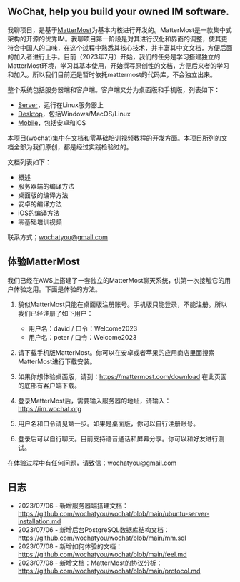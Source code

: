 ## WoChat, help you build your owned IM software.

我聊项目，是基于[MatterMost](https://mattermost.com)为基本内核进行开发的。MatterMost是一款集中式架构的开源的优秀IM。我聊项目第一阶段是对其进行汉化和界面的调整，使其更符合中国人的口味，在这个过程中熟悉其核心技术，并丰富其中文文档，方便后面的加入者进行上手。目前（2023年7月）开始，我们的任务是学习搭建独立的MatterMost环境，学习其基本使用，开始撰写原创性的文档，方便后来者的学习和加入。所以我们目前还是暂时依托mattermost的代码库，不会独立出来。

整个系统包括服务器端和客户端。客户端又分为桌面版和手机版，列表如下：
 - [Server](https://github.com/mattermost/mattermost)，运行在Linux服务器上
 - [Desktop](https://github.com/mattermost/desktop)，包括Windows/MacOS/Linux
 - [Mobile](https://github.com/mattermost/mattermost-mobile)，包括安卓和iOS


本项目(wochat)集中在文档和零基础培训视频教程的开发方面。本项目所列的文档全部为我们原创，都是经过实践检验过的。

文档列表如下：
- 概述
- 服务器端的编译方法
- 桌面版的编译方法
- 安卓的编译方法
- iOS的编译方法
- 零基础培训视频

联系方式；wochatyou@gmail.com

## 体验MatterMost

我们已经在AWS上搭建了一套独立的MatterMost聊天系统，供第一次接触它的用户体验之用。下面是体验的方法。

1. 貌似MatterMost只能在桌面版注册账号。手机版只能登录，不能注册。所以我们已经注册了如下用户：
   * 用户名：david / 口令：Welcome2023
   * 用户名：peter / 口令：Welcome2023

2. 请下载手机版MatterMost。你可以在安卓或者苹果的应用商店里面搜索MatterMost进行下载安装。
3. 如果你想体验桌面版，请到：https://mattermost.com/download 在此页面的底部有客户端下载。
4. 登录MatterMost后，需要输入服务器的地址，请输入： https://im.wochat.org
5. 用户名和口令请见第一步。如果是桌面版，你可以自行注册账号。
6. 登录后可以自行聊天。目前支持语音通话和屏幕分享。你可以和好友进行测试。

在体验过程中有任何问题，请致信：wochatyou@gmail.com

##  日志
- 2023/07/06 - 新增服务器端搭建文档： https://github.com/wochatyou/wochat/blob/main/ubuntu-server-installation.md
- 2023/07/06 - 新增后台PostgreSQL数据库结构文档： https://github.com/wochatyou/wochat/blob/main/mm.sql
- 2023/07/08 - 新增如何体验的文档： https://github.com/wochatyou/wochat/blob/main/feel.md
- 2023/07/08 - 新增文档：MatterMost的协议分析： https://github.com/wochatyou/wochat/blob/main/protocol.md


  
  
